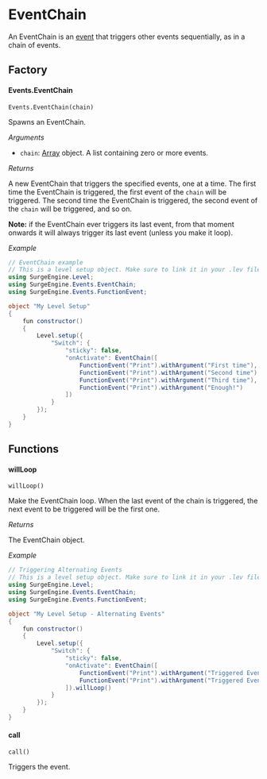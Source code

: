 EventChain
==========

An EventChain is an [event](/engine/event) that triggers other events sequentially, as in a chain of events.

Factory
-------

#### Events.EventChain

`Events.EventChain(chain)`

Spawns an EventChain.

*Arguments*

* `chain`: [Array](/reference/array) object. A list containing zero or more events.

*Returns*

A new EventChain that triggers the specified events, one at a time. The first time the EventChain is triggered, the first event of the `chain` will be triggered. The second time the EventChain is triggered, the second event of the `chain` will be triggered, and so on.

**Note:** if the EventChain ever triggers its last event, from that moment onwards it will always trigger its last event (unless you make it loop).

*Example*

```cs
// EventChain example
// This is a level setup object. Make sure to link it in your .lev file!
using SurgeEngine.Level;
using SurgeEngine.Events.EventChain;
using SurgeEngine.Events.FunctionEvent;

object "My Level Setup"
{
    fun constructor()
    {
        Level.setup({
            "Switch": {
                "sticky": false,
                "onActivate": EventChain([
                    FunctionEvent("Print").withArgument("First time"),
                    FunctionEvent("Print").withArgument("Second time"),
                    FunctionEvent("Print").withArgument("Third time"),
                    FunctionEvent("Print").withArgument("Enough!")
                ])
            }
        });
    }
}
```

Functions
---------

#### willLoop

`willLoop()`

Make the EventChain loop. When the last event of the chain is triggered, the next event to be triggered will be the first one.

*Returns*

The EventChain object.

*Example*

```cs
// Triggering Alternating Events
// This is a level setup object. Make sure to link it in your .lev file!
using SurgeEngine.Level;
using SurgeEngine.Events.EventChain;
using SurgeEngine.Events.FunctionEvent;

object "My Level Setup - Alternating Events"
{
    fun constructor()
    {
        Level.setup({
            "Switch": {
                "sticky": false,
                "onActivate": EventChain([
                    FunctionEvent("Print").withArgument("Triggered Event A"),
                    FunctionEvent("Print").withArgument("Triggered Event B")
                ]).willLoop()
            }
        });
    }
}
```

#### call

`call()`

Triggers the event.
